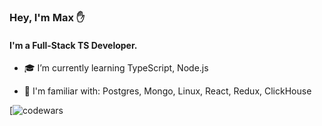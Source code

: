 ### Hey, I'm Max ✋

#### I'm a Full-Stack TS Developer.

- 🎓 I’m currently learning TypeScript, Node.js

- 🙌 I'm familiar with: Postgres, Mongo, Linux, React, Redux, ClickHouse

[![codewars](https://www.codewars.com/users/MaximusPython/badges/small)
